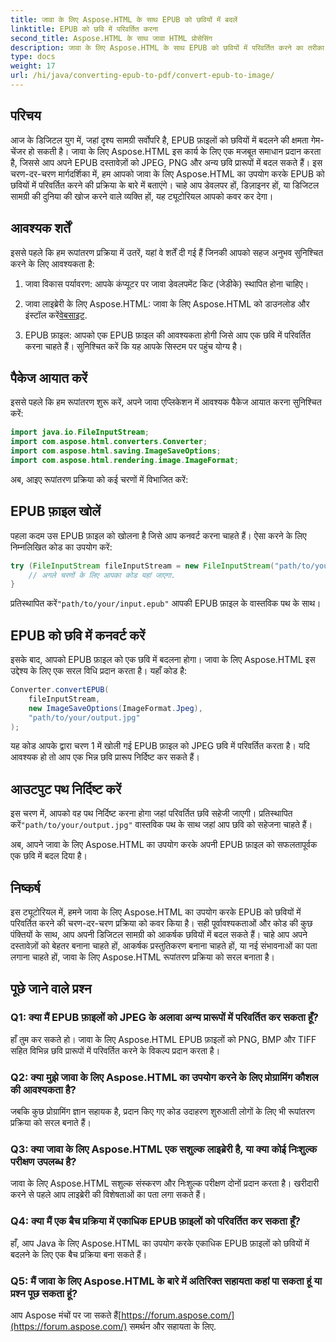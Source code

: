 ```yaml
---
title: जावा के लिए Aspose.HTML के साथ EPUB को छवियों में बदलें
linktitle: EPUB को छवि में परिवर्तित करना
second_title: Aspose.HTML के साथ जावा HTML प्रोसेसिंग
description: जावा के लिए Aspose.HTML के साथ EPUB को छवियों में परिवर्तित करने का तरीका जानें। अपनी डिजिटल सामग्री को सहजता से रूपांतरित करें। चरण-दर-चरण मार्गदर्शिका शामिल है.
type: docs
weight: 17
url: /hi/java/converting-epub-to-pdf/convert-epub-to-image/
---
```


## परिचय

आज के डिजिटल युग में, जहां दृश्य सामग्री सर्वोपरि है, EPUB फ़ाइलों को छवियों में बदलने की क्षमता गेम-चेंजर हो सकती है। जावा के लिए Aspose.HTML इस कार्य के लिए एक मजबूत समाधान प्रदान करता है, जिससे आप अपने EPUB दस्तावेज़ों को JPEG, PNG और अन्य छवि प्रारूपों में बदल सकते हैं। इस चरण-दर-चरण मार्गदर्शिका में, हम आपको जावा के लिए Aspose.HTML का उपयोग करके EPUB को छवियों में परिवर्तित करने की प्रक्रिया के बारे में बताएंगे। चाहे आप डेवलपर हों, डिज़ाइनर हों, या डिजिटल सामग्री की दुनिया की खोज करने वाले व्यक्ति हों, यह ट्यूटोरियल आपको कवर कर देगा।

## आवश्यक शर्तें

इससे पहले कि हम रूपांतरण प्रक्रिया में उतरें, यहां वे शर्तें दी गई हैं जिनकी आपको सहज अनुभव सुनिश्चित करने के लिए आवश्यकता है:

1. जावा विकास पर्यावरण: आपके कंप्यूटर पर जावा डेवलपमेंट किट (जेडीके) स्थापित होना चाहिए।

2.  जावा लाइब्रेरी के लिए Aspose.HTML: जावा के लिए Aspose.HTML को डाउनलोड और इंस्टॉल करें[वेबसाइट](https://releases.aspose.com/html/java/).

3. EPUB फ़ाइल: आपको एक EPUB फ़ाइल की आवश्यकता होगी जिसे आप एक छवि में परिवर्तित करना चाहते हैं। सुनिश्चित करें कि यह आपके सिस्टम पर पहुंच योग्य है।

## पैकेज आयात करें

इससे पहले कि हम रूपांतरण शुरू करें, अपने जावा एप्लिकेशन में आवश्यक पैकेज आयात करना सुनिश्चित करें:

```java
import java.io.FileInputStream;
import com.aspose.html.converters.Converter;
import com.aspose.html.saving.ImageSaveOptions;
import com.aspose.html.rendering.image.ImageFormat;
```

अब, आइए रूपांतरण प्रक्रिया को कई चरणों में विभाजित करें:

## EPUB फ़ाइल खोलें

पहला कदम उस EPUB फ़ाइल को खोलना है जिसे आप कनवर्ट करना चाहते हैं। ऐसा करने के लिए निम्नलिखित कोड का उपयोग करें:

```java
try (FileInputStream fileInputStream = new FileInputStream("path/to/your/input.epub")) {
    // अगले चरणों के लिए आपका कोड यहां जाएगा.
}
```

 प्रतिस्थापित करें`"path/to/your/input.epub"` आपकी EPUB फ़ाइल के वास्तविक पथ के साथ।

## EPUB को छवि में कनवर्ट करें

इसके बाद, आपको EPUB फ़ाइल को एक छवि में बदलना होगा। जावा के लिए Aspose.HTML इस उद्देश्य के लिए एक सरल विधि प्रदान करता है। यहाँ कोड है:

```java
Converter.convertEPUB(
    fileInputStream,
    new ImageSaveOptions(ImageFormat.Jpeg),
    "path/to/your/output.jpg"
);
```

यह कोड आपके द्वारा चरण 1 में खोली गई EPUB फ़ाइल को JPEG छवि में परिवर्तित करता है। यदि आवश्यक हो तो आप एक भिन्न छवि प्रारूप निर्दिष्ट कर सकते हैं।

## आउटपुट पथ निर्दिष्ट करें

इस चरण में, आपको वह पथ निर्दिष्ट करना होगा जहां परिवर्तित छवि सहेजी जाएगी। प्रतिस्थापित करें`"path/to/your/output.jpg"` वास्तविक पथ के साथ जहां आप छवि को सहेजना चाहते हैं।

अब, आपने जावा के लिए Aspose.HTML का उपयोग करके अपनी EPUB फ़ाइल को सफलतापूर्वक एक छवि में बदल दिया है।

## निष्कर्ष

इस ट्यूटोरियल में, हमने जावा के लिए Aspose.HTML का उपयोग करके EPUB को छवियों में परिवर्तित करने की चरण-दर-चरण प्रक्रिया को कवर किया है। सही पूर्वावश्यकताओं और कोड की कुछ पंक्तियों के साथ, आप अपनी डिजिटल सामग्री को आकर्षक छवियों में बदल सकते हैं। चाहे आप अपने दस्तावेज़ों को बेहतर बनाना चाहते हों, आकर्षक प्रस्तुतिकरण बनाना चाहते हों, या नई संभावनाओं का पता लगाना चाहते हों, जावा के लिए Aspose.HTML रूपांतरण प्रक्रिया को सरल बनाता है।

## पूछे जाने वाले प्रश्न

### Q1: क्या मैं EPUB फ़ाइलों को JPEG के अलावा अन्य प्रारूपों में परिवर्तित कर सकता हूँ?
हाँ तुम कर सकते हो। जावा के लिए Aspose.HTML EPUB फ़ाइलों को PNG, BMP और TIFF सहित विभिन्न छवि प्रारूपों में परिवर्तित करने के विकल्प प्रदान करता है।

### Q2: क्या मुझे जावा के लिए Aspose.HTML का उपयोग करने के लिए प्रोग्रामिंग कौशल की आवश्यकता है?
जबकि कुछ प्रोग्रामिंग ज्ञान सहायक है, प्रदान किए गए कोड उदाहरण शुरुआती लोगों के लिए भी रूपांतरण प्रक्रिया को सरल बनाते हैं।

### Q3: क्या जावा के लिए Aspose.HTML एक सशुल्क लाइब्रेरी है, या क्या कोई निःशुल्क परीक्षण उपलब्ध है?
जावा के लिए Aspose.HTML सशुल्क संस्करण और निःशुल्क परीक्षण दोनों प्रदान करता है। खरीदारी करने से पहले आप लाइब्रेरी की विशेषताओं का पता लगा सकते हैं।

### Q4: क्या मैं एक बैच प्रक्रिया में एकाधिक EPUB फ़ाइलों को परिवर्तित कर सकता हूँ?
हाँ, आप Java के लिए Aspose.HTML का उपयोग करके एकाधिक EPUB फ़ाइलों को छवियों में बदलने के लिए एक बैच प्रक्रिया बना सकते हैं।

### Q5: मैं जावा के लिए Aspose.HTML के बारे में अतिरिक्त सहायता कहां पा सकता हूं या प्रश्न पूछ सकता हूं?
 आप Aspose मंचों पर जा सकते हैं[https://forum.aspose.com/](https://forum.aspose.com/) समर्थन और सहायता के लिए.